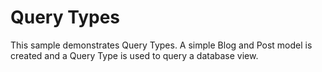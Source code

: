 # Query Types

This sample demonstrates Query Types. A simple Blog and Post model is created and a Query Type is used to query a database view.


